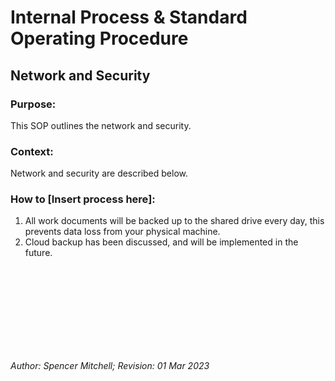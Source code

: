 # Internal Process & Standard Operating Procedure

## Network and Security


### Purpose:
This SOP outlines the network and security.


### Context:
Network and security are described below. 


### How to [Insert process here]:

1. All work documents will be backed up to the shared drive every day, this prevents data loss from your physical machine.
2. Cloud backup has been discussed, and will be implemented in the future.

<br />
<br />
<br />
<br />
<br />
<br />
<br />
<br />

*Author: Spencer Mitchell; Revision: 01 Mar 2023*
